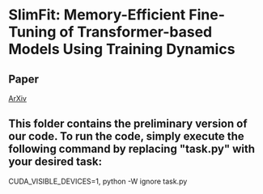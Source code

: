 # SlimFit: Memory-Efficient Fine-Tuning of Transformer-based Models Using Training Dynamics

## Paper
[ArXiv](https://arxiv.org/abs/2305.18513)


## This folder contains the preliminary version of our code. To run the code, simply execute the following command by replacing "task.py" with your desired task:
CUDA_VISIBLE_DEVICES=1, python -W ignore task.py
